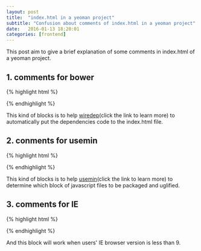 ```yaml
---
layout: post
title:  "index.html in a yeoman project"
subtitle: "Confusion about comments of index.html in a yeoman project"
date:   2016-01-13 18:20:01
categories: [frontend]
---
```


This post aim to give a brief explanation of some comments in index.html of a yeoman project.

## 1. comments for bower
{% highlight html %}
<!-- - bower:css -->
<link rel="stylesheet" href="bower_components/bootstrap/dist/css/bootstrap.css">
<!-- - endbower -->

<!-- bower:js -->
<script src="bower_components/jquery/dist/jquery.js"></script>
<!-- - endbower -->
{% endhighlight %}

This kind of blocks is to help [wiredep](https://github.com/taptapship/wiredep)(click the link to learn more) to automatically put the dependencies code to the index.html file.


## 2. conments for usemin
{% highlight html %}
<!-- build:js({.tmp,app,.}) scripts/vendor.js -->
<script src="bower_components/jquery/dist/jquery.js"></script>
<script src="bower_components/moment/moment.js"></script>
<!-- endbuild -->
{% endhighlight %}

This kind of blocks is to help [usemin](https://github.com/yeoman/grunt-usemin)(click the link to learn more) to determine which block of javascript files to be packaged and uglified. 


## 3. comments for IE
{% highlight html %}
<!--[if lt IE 9]>
<script src="bower_components/es5-shim/es5-shim.js"></script>
<![endif]-->
{% endhighlight %}

And this block will work when users' IE browser version is less than 9.